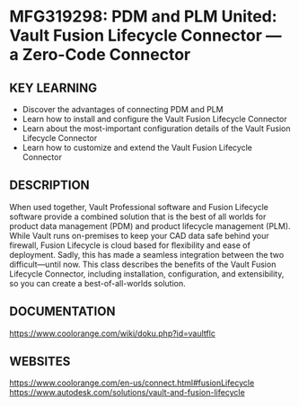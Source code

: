# MFG319298: PDM and PLM United: Vault Fusion Lifecycle Connector — a Zero-Code Connector

## KEY LEARNING
- Discover the advantages of connecting PDM and PLM
- Learn how to install and configure the Vault Fusion Lifecycle Connector
- Learn about the most-important configuration details of the Vault Fusion Lifecycle Connector
- Learn how to customize and extend the Vault Fusion Lifecycle Connector

## DESCRIPTION
When used together, Vault Professional software and Fusion Lifecycle software provide a combined solution that is the best of all worlds for product data management (PDM) and product lifecycle management (PLM). While Vault runs on-premises to keep your CAD data safe behind your firewall, Fusion Lifecycle is cloud based for flexibility and ease of deployment. Sadly, this has made a seamless integration between the two difficult—until now. This class describes the benefits of the Vault Fusion Lifecycle Connector, including installation, configuration, and extensibility, so you can create a best-of-all-worlds solution.

## DOCUMENTATION
https://www.coolorange.com/wiki/doku.php?id=vaultflc

## WEBSITES
https://www.coolorange.com/en-us/connect.html#fusionLifecycle
https://www.autodesk.com/solutions/vault-and-fusion-lifecycle
